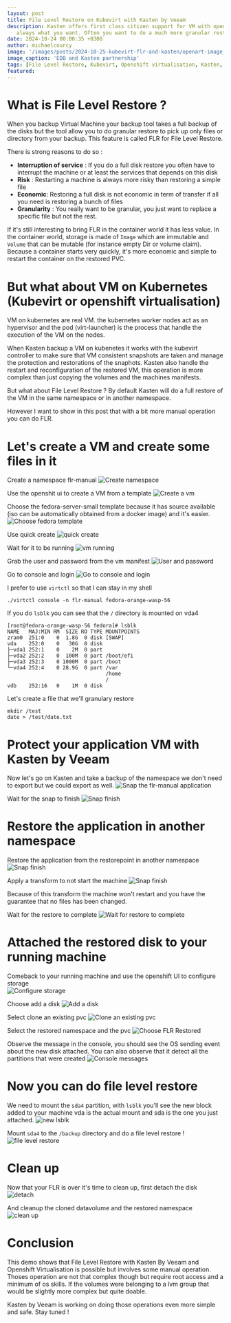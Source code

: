 ```yaml
---
layout: post
title: File Level Restore on Kubevirt with Kasten by Veeam
description: Kasten offers first class citizen support for VM with openshift virtualisation (backup, restore, migration ...). But restoring a full disk is not 
   always what you want. Often you want to do a much more granular restore called FLR (File Level Restore). Let's see how you can do that wit Kasten and OCP-V.
date: 2024-10-24 00:00:35 +0300
author: michaelcourcy
image: '/images/posts/2024-10-25-kubevirt-flr-and-kasten/openart-image_C8OrPOrw_1729860483529_raw.jpg'
image_caption: 'EDB and Kasten partnership'
tags: [File Level Restore, Kubevirt, Openshift virtualisation, Kasten, Kubernetes, Virtual Machine]
featured:
---
```


# What is File Level Restore ?

When you backup Virtual Machine your backup tool takes a full backup of the disks but the tool allow you to do granular restore to pick up only files or directory 
from your backup. This feature is called FLR for File Level Restore. 
  
There is strong reasons to do so : 
  - **Interruption of service** : If you do a full disk restore you often have to interrupt the machine or at least the services that depends on this disk 
  - **Risk** : Restarting a machine is always more risky than restoring a simple file
  - **Economic**: Restoring a full disk is not economic in term of transfer if all you need is restoring a bunch of files
  - **Granularity** : You really want to be granular, you just want to replace a specific file but not the rest.


If it's still interesting to bring FLR in the container world it has less value. In the container world, storage is made of `Image` which are immutable and `Volume` that can be mutable (for instance empty Dir or volume claim). Because a container starts very quickly, it's more economic and simple to restart the container on the restored PVC.

# But what about VM on Kubernetes (Kubevirt or openshift virtualisation)

VM on kubernetes are real VM. the kubernetes worker nodes act as an hypervisor and the pod (virt-launcher) is the process that handle the execution of the VM on the nodes.

When Kasten backup a VM on kubenetes it works with the kubevirt controller to make sure that VM consistent snapshots are taken and manage the protection and restorations of the snaphots. Kasten also handle the restart and reconfiguration of the restored VM, this operation is more complex than just copying the volumes and the machines manifests. 

But what about File Level Restore ? By default Kasten will do a full restore of the VM in the same namespace or in another namespace. 

However I want to show in this post that with a bit more manual operation you can do FLR.
 
# Let's create a VM and create some files in it 

Create a namespace flr-manual 
![Create namespace](../images/posts/2024-10-25-kubevirt-flr-and-kasten/create-namespace.png)

Use the openshit ui to create a VM from a template
![Create a vm](../images/posts/2024-10-25-kubevirt-flr-and-kasten/create-vm.png)

Choose the fedora-server-small template because it has source available (iso can be automatically obtained from a docker image) and it's easier.
![Choose fedora template](../images/posts/2024-10-25-kubevirt-flr-and-kasten/choose-fedora-server-small.png)

Use quick create 
![quick create](../images/posts/2024-10-25-kubevirt-flr-and-kasten/quick-create.png)

Wait for it to be running 
![vm running](../images/posts/2024-10-25-kubevirt-flr-and-kasten/vm-running.png)

Grab the user and password from the vm manifest
![User and password](../images/posts/2024-10-25-kubevirt-flr-and-kasten/find-user-password.png)

Go to console and login 
![Go to console and login](../images/posts/2024-10-25-kubevirt-flr-and-kasten/go-to-console.png)

I prefer to use `virtctl` so that I can stay in my shell
```
./virtctl console -n flr-manual fedora-orange-wasp-56
```

If you do `lsblk` you can see that the `/` directory is mounted on vda4
```
[root@fedora-orange-wasp-56 fedora]# lsblk
NAME   MAJ:MIN RM  SIZE RO TYPE MOUNTPOINTS
zram0  251:0    0  1.8G  0 disk [SWAP]
vda    252:0    0   30G  0 disk
├─vda1 252:1    0    2M  0 part
├─vda2 252:2    0  100M  0 part /boot/efi
├─vda3 252:3    0 1000M  0 part /boot
└─vda4 252:4    0 28.9G  0 part /var
                                /home
                                /
vdb    252:16   0    1M  0 disk
```

Let's create a file that we'll granulary restore
```
mkdir /test
date > /test/date.txt
```

# Protect your application VM with Kasten by Veeam 

Now let's go on Kasten and take a backup of the namespace we don't need to export but we could export as well.
![Snap the flr-manual application](../images/posts/2024-10-25-kubevirt-flr-and-kasten/snap-flr-manual-app.png)

Wait for the snap to finish 
![Snap finish](../images/posts/2024-10-25-kubevirt-flr-and-kasten/snap-finish.png)

# Restore the application in another namespace

Restore the application from the restorepoint in another namespace 
![Snap finish](../images/posts/2024-10-25-kubevirt-flr-and-kasten/restore-in-another-ns.png)

Apply a transform to not start the machine
![Snap finish](../images/posts/2024-10-25-kubevirt-flr-and-kasten/stop-vm-transform.png)

Because of this transform the machine won't restart and you have the guarantee that no files 
has been changed.

Wait for the restore to complete 
![Wait for restore to complete](../images/posts/2024-10-25-kubevirt-flr-and-kasten/wait-restore-complete.png)

# Attached the restored disk to your running machine 

Comeback to your running machine and use the openshift UI to configure storage  
![Configure storage](../images/posts/2024-10-25-kubevirt-flr-and-kasten/configure-storage-on-flr.png)

Choose add a disk 
![Add a disk](../images/posts/2024-10-25-kubevirt-flr-and-kasten/add-a-disk.png)

Select clone an existing pvc 
![Clone an existing pvc](../images/posts/2024-10-25-kubevirt-flr-and-kasten/clone-exixsting-pvc.png)

Select the restored namespace and the pvc 
![Choose FLR Restored](../images/posts/2024-10-25-kubevirt-flr-and-kasten/choose-flr-restored.png)

Observe the message in the console, you should see the OS sending event about the new disk attached.
You can also observe that it detect all the partitions that were created 
![Console messages](../images/posts/2024-10-25-kubevirt-flr-and-kasten/message-in-the-console.png)

# Now you can do file level restore

We need to mount the `sda4` partition, with `lsblk` you'll see the new block added to your machine vda is the
actual mount and sda is the one you just attached.
![new lsblk](../images/posts/2024-10-25-kubevirt-flr-and-kasten/new-ls-blk.png)

Mount `sda4` to the `/backup` directory and do a file level restore ! 
![file level restore](../images/posts/2024-10-25-kubevirt-flr-and-kasten/file-level-restore.png)

# Clean up 

Now that your FLR is over it's time to clean up, first detach the disk 
![detach](../images/posts/2024-10-25-kubevirt-flr-and-kasten/detach.png)

And cleanup the cloned datavolume and the restored namespace
![clean up](../images/posts/2024-10-25-kubevirt-flr-and-kasten/clean-up.png)


# Conclusion

This demo shows that File Level Restore with Kasten By Veeam and Openshift Virtualisation is possible but involves
some manual operation. Thoses operation are not that complex though but require root access and a minimum of 
os skills.  If the volumes were belonging to a lvm group that would be slightly more complex but quite doable.

Kasten by Veeam is working on doing those operations even more simple and safe. Stay tuned ! 




